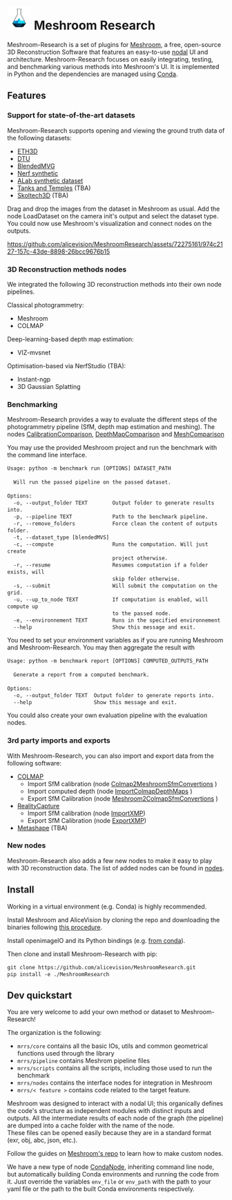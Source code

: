# ![](./assets/logo-inline.png) Meshroom Research 

Meshroom-Research is a set of plugins for [Meshroom](https://alicevision.org/#meshroom), a free, open-source 3D Reconstruction Software that features an easy-to-use [nodal](https://en.wikipedia.org/wiki/Node_graph_architecture) UI and architecture.
Meshroom-Research focuses on easily integrating, testing, and benchmarking various methods into Meshroom's UI.
It is implemented in Python and the dependencies are managed using  [Conda](https://conda.io/projects/conda/en/latest/user-guide/install/index.html).

## Features 

### Support for state-of-the-art datasets

Meshroom-Research supports opening and viewing the ground truth data of the following datasets:

- [ETH3D](https://www.eth3d.net/overview)
- [DTU](https://roboimagedata.compute.dtu.dk/?page_id=36)
- [BlendedMVG](https://github.com/YoYo000/BlendedMVS)
- [Nerf synthetic](https://www.matthewtancik.com/nerf)
- [ALab synthetic dataset](alab_dataset)
- [Tanks and Temples](https://www.tanksandtemples.org/) (TBA)
- [Skoltech3D](https://github.com/Skoltech-3D/sk3d_data) (TBA)


Drag and drop the images from the dataset in Meshroom as usual. Add the node LoadDataset on the camera init's output and select the dataset type. You could now use Meshroom's visualization and connect nodes on the outputs. 

https://github.com/alicevision/MeshroomResearch/assets/72275161/974c2127-157c-43de-8898-26bcc9676b15

### 3D Reconstruction methods nodes

We integrated the following 3D reconstruction methods into their own node pipelines.

Classical photogrammetry:
  - Meshroom
  - COLMAP

Deep-learning-based depth map estimation:
  - VIZ-mvsnet

Optimisation-based via NerfStudio (TBA):
  - Instant-ngp
  - 3D Gaussian Splatting

### Benchmarking

Meshroom-Research provides a way to evaluate the different steps of the photogrammetry pipeline (SfM, depth map estimation and meshing).
The nodes [CalibrationComparison](mrrs/nodes/benchmark/CalibrationComparison.py), [DepthMapComparison](/mrrs/nodes/benchmark/DepthMapComparison.py) and [MeshComparison](mrrs/nodes/benchmark/MeshComparisonBaptise.py)

You may use the provided Meshroom project and run the benchmark with the command line interface.

```
Usage: python -m benchmark run [OPTIONS] DATASET_PATH

  Will run the passed pipeline on the passed dataset.

Options:
  -o, --output_folder TEXT        Output folder to generate results into.
  -p, --pipeline TEXT             Path to the benchmark pipeline.
  -r, --remove_folders            Force clean the content of outputs folder.
  -t, --dataset_type [blendedMVS]
  -c, --compute                   Runs the computation. Will just create
                                  project otherwise.
  -r, --resume                    Resumes computation if a folder exists, will
                                  skip folder otherwise.
  -s, --submit                    Will submit the computation on the grid.
  -u, --up_to_node TEXT           If computation is enabled, will compute up
                                  to the passed node.
  -e, --environnement TEXT        Runs in the specified environnement
  --help                          Show this message and exit.
```
You need to set your environment variables as if you are running Meshroom and Meshroom-Research.
You may then aggregate the result with
```
Usage: python -m benchmark report [OPTIONS] COMPUTED_OUTPUTS_PATH

  Generate a report from a computed benchmark.

Options:
  -o, --output_folder TEXT  Output folder to generate reports into.
  --help                    Show this message and exit.
```

You could also create your own evaluation pipeline with the evaluation nodes.

### 3rd party imports and exports

With Meshroom-Research, you can also import and export data from the following software:

- [COLMAP](https://colmap.github.io/)
  - Import SfM calibration (node [Colmap2MeshroomSfmConvertions](mrrs/nodes/colmap/Colmap2MeshroomSfmConvertions.py) )
  - Import computed depth (node [ImportColmapDepthMaps](mrrs/nodes/colmap/ImportColmapDepthMaps.py) )
  - Export SfM Calibration (node [Meshroom2ColmapSfmConvertions](mrrs/nodes/colmap/Meshroom2ColmapSfmConvertions.py) )
- [RealityCapture](https://www.capturingreality.com/)
  - Import SfM calibration (node [ImportXMP](mrrs/nodes/reality_capture/ImportXMP.py))
  - Export SfM Calibration (node [ExportXMP](mrrs/nodes/reality_capture/ExportXMP.py))
- [Metashape](https://www.agisoft.com/) (TBA)

### New nodes

Meshroom-Research also adds a few new nodes to make it easy to play with 3D reconstruction data.
The list of added nodes can be found in [nodes](mrrs/nodes/README.md).

## Install

Working in a virtual environment (e.g. Conda) is highly recommended.

Install Meshroom and AliceVision by cloning the repo and downloading the binaries following [this procedure](https://github.com/alicevision/Meshroom).

Install openimageIO and its Python bindings (e.g. [from conda](https://anaconda.org/conda-forge/openimageio)).

Then clone and install Meshroom-Research with pip:
```
git clone https://github.com/alicevision/MeshroomResearch.git
pip install -e ./MeshroomResearch
```

## Dev quickstart

You are very welcome to add your own method or dataset to Meshroom-Research!

The organization is the following:
- `mrrs/core` contains all the basic IOs, utils and common geometrical functions used through the library
- `mrrs/pipeline` contains Meshrom pipeline files
- `mrrs/scripts` contains all the scripts, including those used to run the benchmark
- `mrrs/nodes` contains the interface nodes for integration in Meshroom
- `mrrs/< feature >` contains code related to the target feature.
  
Meshroom was designed to interact with a nodal UI; this organically defines the code's structure as independent modules with distinct inputs and outputs. All the intermediate results of each node of the graph (the pipeline) are dumped into a cache folder with the name of the node.\
These files can be opened easily because they are in a standard format (exr, obj, abc, json, etc.).

Follow the guides on [Meshroom's repo](https://github.com/alicevision/Meshroom) to learn how to make custom nodes.

We have a new type of node [CondaNode](mrrs/core/CondaNode.py), inheriting command line node, but automatically building Conda environments and running the code from it.
Just override the variables `env_file` or `env_path` with the path to your yaml file or the path to the built Conda environments respectively. 


